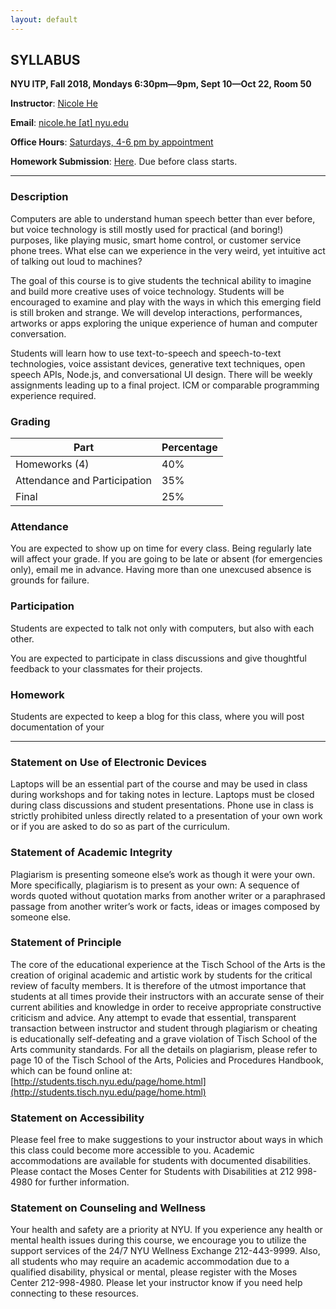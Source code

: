 ```yaml
---
layout: default
---
```


## SYLLABUS

**NYU ITP, Fall 2018, Mondays 6:30pm—9pm, Sept 10—Oct 22, Room 50**

**Instructor**: [Nicole He](http://nicole.pizza)

**Email**: [nicole.he [at] nyu.edu](mailto:nicole.he@nyu.edu)

**Office Hours**: [Saturdays, 4-6 pm by appointment](addlinkhere)

**Homework Submission**: [Here](https://goo.gl/forms/kYrWt0IsDdWXpEyM2). Due before class starts.

---

### Description

Computers are able to understand human speech better than ever before, but voice technology is still mostly used for practical (and boring!) purposes, like playing music, smart home control, or customer service phone trees. What else can we experience in the very weird, yet intuitive act of talking out loud to machines?

The goal of this course is to give students the technical ability to imagine and build more creative uses of voice technology. Students will be encouraged to examine and play with the ways in which this emerging field is still broken and strange. We will develop interactions, performances, artworks or apps exploring the unique experience of human and computer conversation.

Students will learn how to use text-to-speech and speech-to-text technologies, voice assistant devices, generative text techniques, open speech APIs, Node.js, and conversational UI design. There will be weekly assignments leading up to a final project. ICM or comparable programming experience required.

### Grading

| Part                         | Percentage |
| ---------------------------- | ---------- |
| Homeworks (4)                | 40%        |
| Attendance and Participation | 35%        |
| Final                        | 25%        |

### Attendance

You are expected to show up on time for every class. Being regularly late will affect your grade. If you are going to be late or absent (for emergencies only), email me in advance. Having more than one unexcused absence is grounds for failure.

### Participation

Students are expected to talk not only with computers, but also with each other.

You are expected to participate in class discussions and give thoughtful feedback to your classmates for their projects. 

### Homework

Students are expected to keep a blog for this class, where you will post documentation of your

---

### Statement on Use of Electronic Devices

Laptops will be an essential part of the course and may be used in class during workshops and for taking notes in lecture. Laptops must be closed during class discussions and student presentations. Phone use in class is strictly prohibited unless directly related to a presentation of your own work or if you are asked to do so as part of the curriculum.

### Statement of Academic Integrity

Plagiarism is presenting someone else’s work as though it were your own. More specifically, plagiarism is to present as your own: A sequence of words quoted without quotation marks from another writer or a paraphrased passage from another writer’s work or facts, ideas or images composed by someone else.

### Statement of Principle

The core of the educational experience at the Tisch School of the Arts is the creation of original academic and artistic work by students for the critical review of faculty members. It is therefore of the utmost importance that students at all times provide their instructors with an accurate sense of their current abilities and knowledge in order to receive appropriate constructive criticism and advice. Any attempt to evade that essential, transparent transaction between instructor and student through plagiarism or cheating is educationally self-defeating and a grave violation of Tisch School of the Arts community standards. For all the details on plagiarism, please refer to page 10 of the Tisch School of the Arts, Policies and Procedures Handbook, which can be found online at: [http://students.tisch.nyu.edu/page/home.html](http://students.tisch.nyu.edu/page/home.html)

### Statement on Accessibility

Please feel free to make suggestions to your instructor about ways in which this class could become more accessible to you. Academic accommodations are available for students with documented disabilities. Please contact the Moses Center for Students with Disabilities at 212 998-4980 for further information.

### Statement on Counseling and Wellness

Your health and safety are a priority at NYU. If you experience any health or mental health issues during this course, we encourage you to utilize the support services of the 24/7 NYU Wellness Exchange 212-443-9999. Also, all students who may require an academic accommodation due to a qualified disability, physical or mental, please register with the Moses Center 212-998-4980. Please let your instructor know if you need help connecting to these resources.
